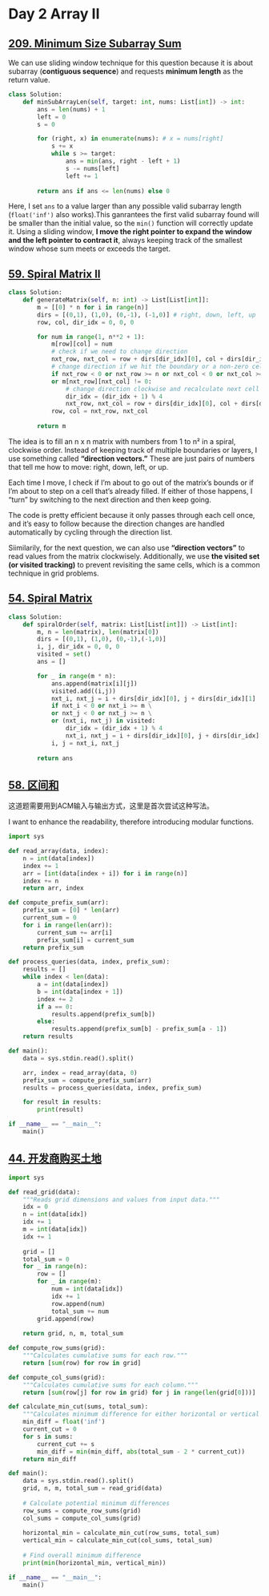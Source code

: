 # Day 2 Array II
## [209. Minimum Size Subarray Sum](https://leetcode.com/problems/minimum-size-subarray-sum/)
We can use sliding window technique for this question because it is about subarray (**contiguous sequence**) and requests **minimum length** as the return value.
```python
class Solution:
    def minSubArrayLen(self, target: int, nums: List[int]) -> int:
        ans = len(nums) + 1 
        left = 0
        s = 0

        for (right, x) in enumerate(nums): # x = nums[right]
            s += x
            while s >= target:
                ans = min(ans, right - left + 1)
                s -= nums[left]
                left += 1
        
        return ans if ans <= len(nums) else 0
```
Here, I set `ans` to a value larger than any possible valid subarray length (`float('inf')` also works).This ganrantees the first valid subarray found will be smaller than the initial value, so the `min()` function will correctly update it. Using a sliding window, **I move the right pointer to expand the window and the left pointer to contract it**, always keeping track of the smallest window whose sum meets or exceeds the target.

## [59. Spiral Matrix II](https://leetcode.com/problems/spiral-matrix-ii/)
```python
class Solution:
    def generateMatrix(self, n: int) -> List[List[int]]:
        m = [[0] * n for i in range(n)]
        dirs = [(0,1), (1,0), (0,-1), (-1,0)] # right, down, left, up
        row, col, dir_idx = 0, 0, 0

        for num in range(1, n**2 + 1):
            m[row][col] = num
            # check if we need to change direction
            nxt_row, nxt_col = row + dirs[dir_idx][0], col + dirs[dir_idx][1]
            # change direction if we hit the boundary or a non-zero cell
            if nxt_row < 0 or nxt_row >= n or nxt_col < 0 or nxt_col >= n \
            or m[nxt_row][nxt_col] != 0:
                # change direction clockwise and recalculate next cell
                dir_idx = (dir_idx + 1) % 4
                nxt_row, nxt_col = row + dirs[dir_idx][0], col + dirs[dir_idx][1]
            row, col = nxt_row, nxt_col
        
        return m
```
The idea is to fill an n x n matrix with numbers from 1 to n² in a spiral, clockwise order. Instead of keeping track of multiple boundaries or layers, I use something called **“direction vectors.”** These are just pairs of numbers that tell me how to move: right, down, left, or up.

Each time I move, I check if I’m about to go out of the matrix’s bounds or if I’m about to step on a cell that’s already filled. If either of those happens, I “turn” by switching to the next direction and then keep going.

The code is pretty efficient because it only passes through each cell once, and it’s easy to follow because the direction changes are handled automatically by cycling through the direction list.

Siimilarily, for the next question, we can also use **“direction vectors”** to read values from the matrix clockwisely. Additionally, we use **the visited set (or visited tracking)** to prevent revisiting the same cells, which is a common technique in grid problems.

## [54. Spiral Matrix](https://leetcode.com/problems/spiral-matrix/)
```python
class Solution:
    def spiralOrder(self, matrix: List[List[int]]) -> List[int]:
        m, n = len(matrix), len(matrix[0])
        dirs = [(0,1), (1,0), (0,-1),(-1,0)]
        i, j, dir_idx = 0, 0, 0
        visited = set()
        ans = []

        for _ in range(m * n):
            ans.append(matrix[i][j])
            visited.add((i,j))
            nxt_i, nxt_j = i + dirs[dir_idx][0], j + dirs[dir_idx][1]
            if nxt_i < 0 or nxt_i >= m \
            or nxt_j < 0 or nxt_j >= n \
            or (nxt_i, nxt_j) in visited:
                dir_idx = (dir_idx + 1) % 4
                nxt_i, nxt_j = i + dirs[dir_idx][0], j + dirs[dir_idx][1]
            i, j = nxt_i, nxt_j
        
        return ans
```
## [58. 区间和](https://kamacoder.com/problempage.php?pid=1070)
这道题需要用到ACM输入与输出方式，这里是首次尝试这种写法。

I want to enhance the readability, therefore introducing modular functions.

```python
import sys

def read_array(data, index):
    n = int(data[index])
    index += 1
    arr = [int(data[index + i]) for i in range(n)]
    index += n
    return arr, index

def compute_prefix_sum(arr):
    prefix_sum = [0] * len(arr)
    current_sum = 0
    for i in range(len(arr)):
        current_sum += arr[i]
        prefix_sum[i] = current_sum
    return prefix_sum

def process_queries(data, index, prefix_sum):
    results = []
    while index < len(data):
        a = int(data[index])
        b = int(data[index + 1])
        index += 2
        if a == 0:
            results.append(prefix_sum[b])
        else:
            results.append(prefix_sum[b] - prefix_sum[a - 1])
    return results

def main():
    data = sys.stdin.read().split()

    arr, index = read_array(data, 0)
    prefix_sum = compute_prefix_sum(arr)
    results = process_queries(data, index, prefix_sum)

    for result in results:
        print(result)

if __name__ == "__main__":
    main()
```
## [44. 开发商购买土地](https://kamacoder.com/problempage.php?pid=1044)
```python
import sys

def read_grid(data):
    """Reads grid dimensions and values from input data."""
    idx = 0
    n = int(data[idx])
    idx += 1
    m = int(data[idx])
    idx += 1
    
    grid = []
    total_sum = 0
    for _ in range(n):
        row = []
        for _ in range(m):
            num = int(data[idx])
            idx += 1
            row.append(num)
            total_sum += num
        grid.append(row)
    
    return grid, n, m, total_sum

def compute_row_sums(grid):
    """Calculates cumulative sums for each row."""
    return [sum(row) for row in grid]

def compute_col_sums(grid):
    """Calculates cumulative sums for each column."""
    return [sum(row[j] for row in grid) for j in range(len(grid[0]))]

def calculate_min_cut(sums, total_sum):
    """Calculates minimum difference for either horizontal or vertical cuts."""
    min_diff = float('inf')
    current_cut = 0
    for s in sums:
        current_cut += s
        min_diff = min(min_diff, abs(total_sum - 2 * current_cut))
    return min_diff

def main():
    data = sys.stdin.read().split()
    grid, n, m, total_sum = read_grid(data)
    
    # Calculate potential minimum differences
    row_sums = compute_row_sums(grid)
    col_sums = compute_col_sums(grid)
    
    horizontal_min = calculate_min_cut(row_sums, total_sum)
    vertical_min = calculate_min_cut(col_sums, total_sum)
    
    # Find overall minimum difference
    print(min(horizontal_min, vertical_min))

if __name__ == "__main__":
    main()
```
